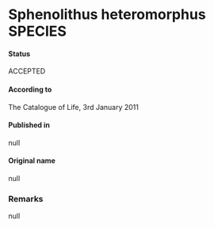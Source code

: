 Sphenolithus heteromorphus SPECIES
=======

#### Status
ACCEPTED

#### According to
The Catalogue of Life, 3rd January 2011

#### Published in
null

#### Original name
null

### Remarks
null